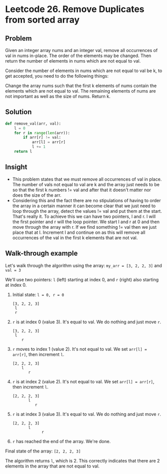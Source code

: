 # Leetcode 26. Remove Duplicates from sorted array

## Problem

Given an integer array nums and an integer val, remove all occurrences of val in nums in-place. The order of the elements may be changed. Then return the number of elements in nums which are not equal to val.

Consider the number of elements in nums which are not equal to val be k, to get accepted, you need to do the following things:

Change the array nums such that the first k elements of nums contain the elements which are not equal to val. The remaining elements of nums are not important as well as the size of nums.
Return k.

## Solution

```python
def remove_val(arr, val):
    l = 0
    for r in range(len(arr)):
        if arr[r] != val:
            arr[l] = arr[r]
            l += 1
    return l

```

## Insight

- This problem states that we must remove all occurrences of val in place. The number of vals not equal to val are k and the array just needs to be so that the first k numbers != val and after that it doesn't matter nor does the size of the arr.
- Considering this and the fact there are no stipulations of having to order the array in a certain manner it can become clear that we just need to loop through the array, detect the values != val and put them at the start. That's really it. To achieve this we can have two pointers, l and r. l will the first pointer and r will the loop pointer. We start l and r at 0 and then move through the array with r. If we find something != val then we just place that at l. Increment l and continue on as this will remove all occurrences of the val in the first k elements that are not val.

## Walk-through example

Let's walk through the algorithm using the array: `my_arr = [3, 2, 2, 3]` and `val = 3`

We'll use two pointers: `l` (left) starting at index 0, and `r` (right) also starting at index 0.

1. Initial state: `l = 0, r = 0`

   ```
   [3, 2, 2, 3]
    l
    r
   ```

2. `r` is at index 0 (value 3). It's equal to val.
   We do nothing and just move `r`.

   ```
   [3, 2, 2, 3]
    l
       r
   ```

3. `r` moves to index 1 (value 2). It's not equal to val.
   We set `arr[l] = arr[r]`, then increment `l`.

   ```
   [2, 2, 2, 3]
       l
          r
   ```

4. `r` is at index 2 (value 2). It's not equal to val.
   We set `arr[l] = arr[r]`, then increment `l`.

   ```
   [2, 2, 2, 3]
          l
             r
   ```

5. `r` is at index 3 (value 3). It's equal to val.
   We do nothing and just move `r`.

   ```
   [2, 2, 2, 3]
          l
                r
   ```

6. `r` has reached the end of the array. We're done.

Final state of the array: `[2, 2, 2, 3]`

The algorithm returns `l`, which is 2. This correctly indicates that there are 2 elements in the array that are not equal to val.
